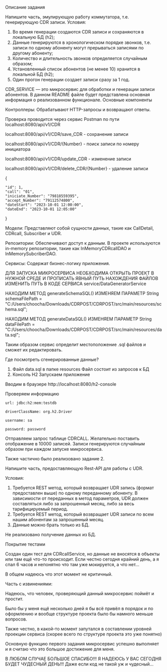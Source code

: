 Описание задания

Напишите часть, эмулирующую работу коммутатора, т.е. генерирующую CDR записи.
Условия:
1.  Во время генерации создаются CDR записи и сохраняются в локальную БД (h2);
2.  Данные генерируются в хронологическом порядке звонков, т.е. записи по одному абоненту могут прерываться записями по другому абоненту;
3.  Количество и длительность звонков определяется случайным образом;
4.  Установленный список абонентов (не менее 10) хранится в локальной БД (h2);
5.  Один прогон генерации создает записи сразу за 1 год.





CDR_SERVICE — это микросервис для обработки и генерации записи абонентов. В данном README файле будет представлена основная информация о реализованном функционале.
Основные компоненты

Контроллеры: Обрабатывают HTTP-запросы и возвращают ответы.

Проверка проводится через сервис Postman по пути localhost:8080/api/v1/CDR

localhost:8080/api/v1/CDR/save_CDR - сохранение записи

localhost:8080/api/v1/CDR/{Number} - поиск записи по номеру инициатора

localhost:8080/api/v1/CDR/update_CDR - изменение записи

localhost:8080/api/v1/CDR/delete_CDR/{Number} - удаление записи



{

    "id": 1,  
    "call": "01",
    "iniciate_Number": "79818559395",
    "accept_Number": "79112574800",
    "dateStart": "2023-10-01 12:00:00",
    "dateEnd": "2023-10-01 12:05:00"
}



Модели: Представляют собой сущности данных, такие как CallDetail, CDRcall, Subscriber и UDR.

Репозитории: Обеспечивают доступ к данным. В проекте используются in-memory репозитории, такие как InMemoryCDRcallDAO и InMemorySubcriberDAO.

Сервисы: Содержат бизнес-логику приложения.

ДЛЯ ЗАПУСКА МИКРОСЕРВИСА НЕОБХОДИМА ОТКРЫТЬ ПРОЕКТ В НУЖНОЙ СРЕДЕ И ПРОПИСАТЬ ЯВНЫЙ ПУТЬ НАХОЖДЕНИЯ ФАЙЛОВ
ИЗМЕНИТЬ ПУТЬ В КОДЕ СЕРВИСА service/DataGeneratorService 

НАХОДИМ МЕТОД generateSchemaSQL()
ИЗМЕНЯЕМ ПАРАМЕТР
String schemaFilePath = "C:/Users/choocha/Downloads/CDRPOST/CDRPOST/src/main/resources/schema.sql";

НАХОДИМ МЕТОД generateDataSQL()
ИЗМЕНЯЕМ ПАРАМЕТР
String dataFilePath = "C:/Users/choocha/Downloads/CDRPOST/CDRPOST/src/main/resources/data.sql";

Таким образом сервис определит местоположение .sql файлов и сможет их редактировать.

Где посмотреть сгенерированные данные?

1. Файл data.sql в папке resources
Файл состоит из запросов к БД
2. Консоль H2
Запускаем приложение

Вводим в браузере http://localhost:8080/h2-console

Проверяем информацию

    url: jdbc:h2:mem:testdb
   
    driverClassName: org.h2.Driver
   
    username: sa
   
    password: password

Отправляем запрос таблице CDRCALL. Желательно поставить отображение в 10000 записей. Записи генерируются случайным образом при каждом запуске микросервиса.


Также частично было реализовано задание 2.

Напишите часть, предоставляющую Rest-API для работы с UDR.
          
Условия:

1.  Требуется REST метод, который возвращает UDR запись (формат предоставлен выше) по одному переданному абоненту. В зависимости от переданных в метод параметров, UDR должен составляться либо за запрошенный месяц, либо за весь тарифицируемый период.
2.  Требуется REST метод, который возвращает UDR записи по всем нашим абонентам за запрошенный месяц.
3.  Данные можно брать только из БД.

Не реализовано получение данных из БД.

Покрытие тестами

Создан один тест для CDRcallService, но данные не вносятся в объекты или там ещё что-то происходит. Если честно сегодня крайний день, а я спал 6 часов и непонятно что там уже мокируется, а что нет...

В общем надеюсь что этот момент не критичный.


Часть с извинениями:

Надеюсь, что человек, проверяющий данный микросервис поймёт и простит.

Было бы у меня ещё несколько дней я бы всё привёл в порядок и по оформлению и вообще структуре проекта было бы намного меньше вопросов.

Также честно, в какой-то момент запутался в составлении уровней проекции сервиса (скорее всего по структуре проекта это уже понятно)

Основную функцию первого задания микросервис успешно выполняет и я считаю что это большое достижение для меня.

В ЛЮБОМ СЛУЧАЕ БОЛЬШОЕ СПАСИБО!!! Я НАДЕЮСЬ У ВАС СЕГОДНЯ БУДЕТ ЧУДЕСНЫЙ ДЕНЬ!!! Даже если код не такой уж и чудесный...
